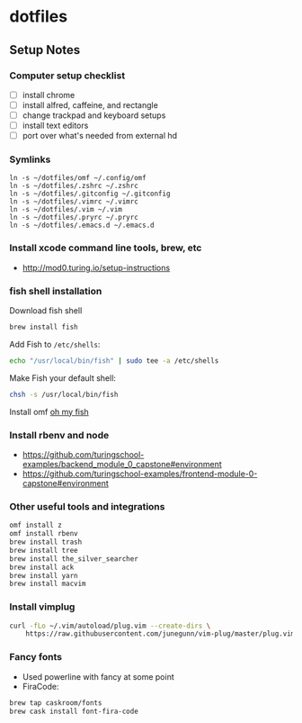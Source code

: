 dotfiles
========

## Setup Notes

### Computer setup checklist

* [ ] install chrome
* [ ] install alfred, caffeine, and rectangle
* [ ] change trackpad and keyboard setups
* [ ] install text editors
* [ ] port over what's needed from external hd

### Symlinks

```
ln -s ~/dotfiles/omf ~/.config/omf
ln -s ~/dotfiles/.zshrc ~/.zshrc
ln -s ~/dotfiles/.gitconfig ~/.gitconfig
ln -s ~/dotfiles/.vimrc ~/.vimrc
ln -s ~/dotfiles/.vim ~/.vim
ln -s ~/dotfiles/.pryrc ~/.pryrc
ln -s ~/dotfiles/.emacs.d ~/.emacs.d
```

### Install xcode command line tools, brew, etc

* http://mod0.turing.io/setup-instructions

### fish shell installation
Download fish shell

```sh
brew install fish
```

Add Fish to `/etc/shells`:

```sh
echo "/usr/local/bin/fish" | sudo tee -a /etc/shells
```

Make Fish your default shell:

```sh
chsh -s /usr/local/bin/fish
```

Install omf [oh my fish](https://github.com/oh-my-fish/oh-my-fish)

### Install rbenv and node

* https://github.com/turingschool-examples/backend_module_0_capstone#environment
* https://github.com/turingschool-examples/frontend-module-0-capstone#environment


### Other useful tools and integrations

```sh
omf install z
omf install rbenv
brew install trash
brew install tree
brew install the_silver_searcher
brew install ack
brew install yarn
brew install macvim
```

### Install vimplug

```sh
curl -fLo ~/.vim/autoload/plug.vim --create-dirs \
    https://raw.githubusercontent.com/junegunn/vim-plug/master/plug.vim
```

### Fancy fonts

* Used powerline with fancy at some point
* FiraCode:

```sh
brew tap caskroom/fonts
brew cask install font-fira-code
```  
